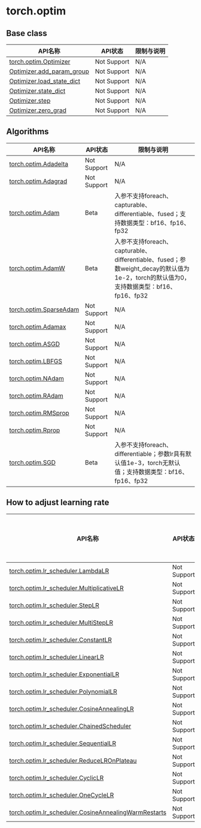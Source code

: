 # torch.optim

## Base class

|API名称|API状态|限制与说明|
|-------|-------|---------|
|[torch.optim.Optimizer](https://docs.pytorch.org/docs/2.1/generated/torch.optim.Optimizer.html)|Not Support|N/A|
|[Optimizer.add_param_group](https://docs.pytorch.org/docs/2.1/generated/torch.optim.Optimizer.add_param_group.html)|Not Support|N/A|
|[Optimizer.load_state_dict](https://docs.pytorch.org/docs/2.1/generated/torch.optim.Optimizer.load_state_dict.html)|Not Support|N/A|
|[Optimizer.state_dict](https://docs.pytorch.org/docs/2.1/generated/torch.optim.Optimizer.state_dict.html)|Not Support|N/A|
|[Optimizer.step](https://docs.pytorch.org/docs/2.1/generated/torch.optim.Optimizer.step.html)|Not Support|N/A|
|[Optimizer.zero_grad](https://docs.pytorch.org/docs/2.1/generated/torch.optim.Optimizer.zero_grad.html)|Not Support|N/A|

## Algorithms

|API名称|API状态|限制与说明|
|-------|-------|---------|
|[torch.optim.Adadelta](https://docs.pytorch.org/docs/2.1/generated/torch.optim.Adadelta.html)|Not Support|N/A|
|[torch.optim.Adagrad](https://docs.pytorch.org/docs/2.1/generated/torch.optim.Adagrad.html)|Not Support|N/A|
|[torch.optim.Adam](https://docs.pytorch.org/docs/2.1/generated/torch.optim.Adam.html)|Beta|入参不支持foreach、capturable、differentiable、fused；支持数据类型：bf16、fp16、fp32|
|[torch.optim.AdamW](https://docs.pytorch.org/docs/2.1/generated/torch.optim.AdamW.html)|Beta|入参不支持foreach、capturable、differentiable、fused；参数weight_decay的默认值为1e-2，torch的默认值为0，支持数据类型：bf16、fp16、fp32|
|[torch.optim.SparseAdam](https://docs.pytorch.org/docs/2.1/generated/torch.optim.SparseAdam.html)|Not Support|N/A|
|[torch.optim.Adamax](https://docs.pytorch.org/docs/2.1/generated/torch.optim.Adamax.html)|Not Support|N/A|
|[torch.optim.ASGD](https://docs.pytorch.org/docs/2.1/generated/torch.optim.ASGD.html)|Not Support|N/A|
|[torch.optim.LBFGS](https://docs.pytorch.org/docs/2.1/generated/torch.optim.LBFGS.html)|Not Support|N/A|
|[torch.optim.NAdam](https://docs.pytorch.org/docs/2.1/generated/torch.optim.NAdam.html)|Not Support|N/A|
|[torch.optim.RAdam](https://docs.pytorch.org/docs/2.1/generated/torch.optim.RAdam.html)|Not Support|N/A|
|[torch.optim.RMSprop](https://docs.pytorch.org/docs/2.1/generated/torch.optim.RMSprop.html)|Not Support|N/A|
|[torch.optim.Rprop](https://docs.pytorch.org/docs/2.1/generated/torch.optim.Rprop.html)|Not Support|N/A|
|[torch.optim.SGD](https://docs.pytorch.org/docs/2.1/generated/torch.optim.SGD.html)|Beta|入参不支持foreach、differentiable；参数lr具有默认值1e-3，torch无默认值；支持数据类型：bf16、fp16、fp32|

## How to adjust learning rate

|API名称|API状态|限制与说明|
|-------|-------|---------|
|[torch.optim.lr_scheduler.LambdaLR](https://docs.pytorch.org/docs/2.1/generated/torch.optim.lr_scheduler.LambdaLR.html)|Not Support|N/A|
|[torch.optim.lr_scheduler.MultiplicativeLR](https://docs.pytorch.org/docs/2.1/generated/torch.optim.lr_scheduler.MultiplicativeLR.html)|Not Support|N/A|
|[torch.optim.lr_scheduler.StepLR](https://docs.pytorch.org/docs/2.1/generated/torch.optim.lr_scheduler.StepLR.html)|Not Support|N/A|
|[torch.optim.lr_scheduler.MultiStepLR](https://docs.pytorch.org/docs/2.1/generated/torch.optim.lr_scheduler.MultiStepLR.html)|Not Support|N/A|
|[torch.optim.lr_scheduler.ConstantLR](https://docs.pytorch.org/docs/2.1/generated/torch.optim.lr_scheduler.ConstantLR.html)|Not Support|N/A|
|[torch.optim.lr_scheduler.LinearLR](https://docs.pytorch.org/docs/2.1/generated/torch.optim.lr_scheduler.LinearLR.html)|Not Support|N/A|
|[torch.optim.lr_scheduler.ExponentialLR](https://docs.pytorch.org/docs/2.1/generated/torch.optim.lr_scheduler.ExponentialLR.html)|Not Support|N/A|
|[torch.optim.lr_scheduler.PolynomialLR](https://docs.pytorch.org/docs/2.1/generated/torch.optim.lr_scheduler.PolynomialLR.html)|Not Support|N/A|
|[torch.optim.lr_scheduler.CosineAnnealingLR](https://docs.pytorch.org/docs/2.1/generated/torch.optim.lr_scheduler.CosineAnnealingLR.html)|Not Support|N/A|
|[torch.optim.lr_scheduler.ChainedScheduler](https://docs.pytorch.org/docs/2.1/generated/torch.optim.lr_scheduler.ChainedScheduler.html)|Not Support|N/A|
|[torch.optim.lr_scheduler.SequentialLR](https://docs.pytorch.org/docs/2.1/generated/torch.optim.lr_scheduler.SequentialLR.html)|Not Support|N/A|
|[torch.optim.lr_scheduler.ReduceLROnPlateau](https://docs.pytorch.org/docs/2.1/generated/torch.optim.lr_scheduler.ReduceLROnPlateau.html)|Not Support|N/A|
|[torch.optim.lr_scheduler.CyclicLR](https://docs.pytorch.org/docs/2.1/generated/torch.optim.lr_scheduler.CyclicLR.html)|Not Support|N/A|
|[torch.optim.lr_scheduler.OneCycleLR](https://docs.pytorch.org/docs/2.1/generated/torch.optim.lr_scheduler.OneCycleLR.html)|Not Support|N/A|
|[torch.optim.lr_scheduler.CosineAnnealingWarmRestarts](https://docs.pytorch.org/docs/2.1/generated/torch.optim.lr_scheduler.CosineAnnealingWarmRestarts.html)|Not Support|N/A|
